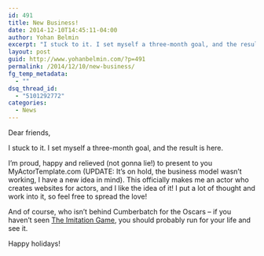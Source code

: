```yaml
---
id: 491
title: New Business!
date: 2014-12-10T14:45:11-04:00
author: Yohan Belmin
excerpt: "I stuck to it. I set myself a three-month goal, and the result is here. I'm proud, happy and relieved (not gonna lie!) to present to you MyActorTemplate.com (UPDATE: On hold, the business model wasn't working, I have a new idea in mind). This officially makes me an actor who creates websites for actors, and I like the idea of it!"
layout: post
guid: http://www.yohanbelmin.com/?p=491
permalink: /2014/12/10/new-business/
fg_temp_metadata:
  - ""
dsq_thread_id:
  - "5101292772"
categories:
  - News
---
```

Dear friends,

I stuck to it. I set myself a three-month goal, and the result is here.

I&#8217;m proud, happy and relieved (not gonna lie!) to present to you MyActorTemplate.com (UPDATE: It&#8217;s on hold, the business model wasn&#8217;t working, I have a new idea in mind). This officially makes me an actor who creates websites for actors, and I like the idea of it! I put a lot of thought and work into it, so feel free to spread the love!

And of course, who isn&#8217;t behind Cumberbatch for the Oscars &#8211; if you haven&#8217;t seen <a href="https://www.youtube.com/watch?v=S5CjKEFb-sM&safe=active" target="_blank">The Imitation Game</a>, you should probably run for your life and see it.

Happy holidays!